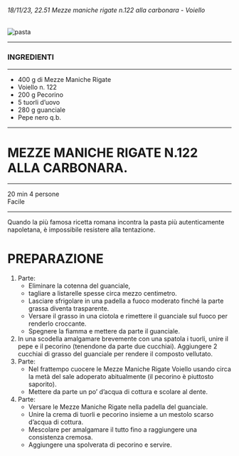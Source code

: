 ###### 18/11/23, 22.51 Mezze maniche rigate n.122 alla carbonara - Voiello

![pasta](https://www.unastellaincucina.com/wp-content/uploads/2020/06/Mezze-maniche-alla-carbonara-980x735.jpg)
***

### INGREDIENTI
***

- 400 g di Mezze Maniche Rigate  
- Voiello n. 122  
- 200 g Pecorino  
- 5 tuorli d’uovo  
- 280 g guanciale  
- Pepe nero q.b. 
***

# MEZZE MANICHE RIGATE N.122 ALLA CARBONARA.

***

20 min    4 persone  
Facile

***

Quando la più famosa ricetta romana incontra la
pasta più autenticamente napoletana, è impossibile
resistere alla tentazione.  

# PREPARAZIONE

1. Parte:
   - Eliminare la cotenna del guanciale,
   - tagliare a listarelle spesse circa mezzo centimetro.
   - Lasciare sfrigolare in una padella a fuoco moderato finché la parte grassa diventa trasparente.
   - Versare il grasso in una ciotola e rimettere il guanciale sul fuoco per renderlo croccante.
   - Spegnere la fiamma e mettere da parte il guanciale.
2. In una scodella amalgamare brevemente con una
spatola i tuorli, unire il pepe e il pecorino
(tenendone da parte due cucchiai). Aggiungere 2
cucchiai di grasso del guanciale per rendere il
composto vellutato.
3. Parte:
    - Nel frattempo cuocere le Mezze Maniche Rigate Voiello usando circa la metà del sale adoperato abitualmente (il pecorino     è piuttosto saporito).
    - Mettere da parte un po’ d’acqua di cottura e scolare al dente.
4. Parte:
    - Versare le Mezze Maniche Rigate nella padella del guanciale.
    - Unire la crema di tuorli e pecorino insieme a un mestolo scarso d’acqua di cottura.
    - Mescolare per amalgamare il tutto fino a raggiungere una consistenza cremosa.
    - Aggiungere una spolverata di pecorino e servire.
